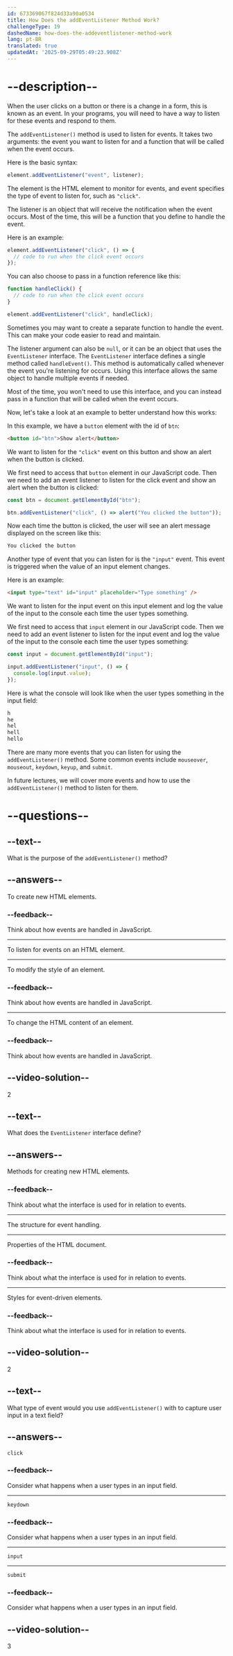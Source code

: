 ```yaml
---
id: 673369067f824d33a90a0534
title: How Does the addEventListener Method Work?
challengeType: 19
dashedName: how-does-the-addeventlistener-method-work
lang: pt-BR
translated: true
updatedAt: '2025-09-29T05:49:23.908Z'
---
```


# --description--

When the user clicks on a button or there is a change in a form, this is known as an event. In your programs, you will need to have a way to listen for these events and respond to them.

The `addEventListener()` method is used to listen for events. It takes two arguments: the event you want to listen for and a function that will be called when the event occurs.

Here is the basic syntax:

```js
element.addEventListener("event", listener);
```

The element is the HTML element to monitor for events, and event specifies the type of event to listen for, such as `"click"`.

The listener is an object that will receive the notification when the event occurs. Most of the time, this will be a function that you define to handle the event.

Here is an example:

```js
element.addEventListener("click", () => {
  // code to run when the click event occurs
});
```

You can also choose to pass in a function reference like this:

```js
function handleClick() {
  // code to run when the click event occurs
}

element.addEventListener("click", handleClick);
```

Sometimes you may want to create a separate function to handle the event. This can make your code easier to read and maintain.

The listener argument can also be `null`, or it can be an object that uses the `EventListener` interface. The `EventListener` interface defines a single method called `handleEvent()`. This method is automatically called whenever the event you're listening for occurs. Using this interface allows the same object to handle multiple events if needed.

Most of the time, you won't need to use this interface, and you can instead pass in a function that will be called when the event occurs.

Now, let's take a look at an example to better understand how this works:

In this example, we have a `button` element with the id of `btn`:

```html
<button id="btn">Show alert</button>
```

We want to listen for the `"click"` event on this button and show an alert when the button is clicked.

We first need to access that `button` element in our JavaScript code. Then we need to add an event listener to listen for the click event and show an alert when the button is clicked:

```js
const btn = document.getElementById("btn");

btn.addEventListener("click", () => alert("You clicked the button"));
```

Now each time the button is clicked, the user will see an alert message displayed on the screen like this:

```md
You clicked the button
```

Another type of event that you can listen for is the `"input"` event. This event is triggered when the value of an input element changes.

Here is an example:

```html
<input type="text" id="input" placeholder="Type something" />
```

We want to listen for the input event on this input element and log the value of the input to the console each time the user types something.

We first need to access that `input` element in our JavaScript code. Then we need to add an event listener to listen for the input event and log the value of the input to the console each time the user types something:

```js
const input = document.getElementById("input");

input.addEventListener("input", () => {
  console.log(input.value);
});
```

Here is what the console will look like when the user types something in the input field:

```md
h
he
hel
hell
hello
```

There are many more events that you can listen for using the `addEventListener()` method. Some common events include `mouseover`, `mouseout`, `keydown`, `keyup`, and `submit`.

In future lectures, we will cover more events and how to use the `addEventListener()` method to listen for them.

# --questions--

## --text--

What is the purpose of the `addEventListener()` method?

## --answers--

To create new HTML elements.

### --feedback--

Think about how events are handled in JavaScript.

---

To listen for events on an HTML element.

---

To modify the style of an element.

### --feedback--

Think about how events are handled in JavaScript.

---

To change the HTML content of an element.

### --feedback--

Think about how events are handled in JavaScript.

## --video-solution--

2

## --text--

What does the `EventListener` interface define?

## --answers--

Methods for creating new HTML elements.

### --feedback--

Think about what the interface is used for in relation to events.

---

The structure for event handling.

---

Properties of the HTML document.

### --feedback--

Think about what the interface is used for in relation to events.

---

Styles for event-driven elements.

### --feedback--

Think about what the interface is used for in relation to events.

## --video-solution--

2

## --text--

What type of event would you use `addEventListener()` with to capture user input in a text field?

## --answers--

`click`

### --feedback--

Consider what happens when a user types in an input field.

---

`keydown`

### --feedback--

Consider what happens when a user types in an input field.

---

`input`

---

`submit`

### --feedback--

Consider what happens when a user types in an input field.

## --video-solution--

3
